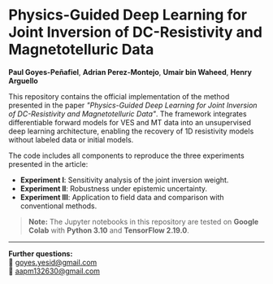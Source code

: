 # Physics-Guided Deep Learning for Joint Inversion of DC-Resistivity and Magnetotelluric Data

**Paul Goyes-Peñafiel**, **Adrian Perez-Montejo**, **Umair bin Waheed**, **Henry Arguello**

This repository contains the official implementation of the method presented in the paper *"Physics-Guided Deep Learning for Joint Inversion of DC-Resistivity and Magnetotelluric Data"*. The framework integrates differentiable forward models for VES and MT data into an unsupervised deep learning architecture, enabling the recovery of 1D resistivity models without labeled data or initial models.

The code includes all components to reproduce the three experiments presented in the article:

- **Experiment I**: Sensitivity analysis of the joint inversion weight.  
- **Experiment II**: Robustness under epistemic uncertainty.  
- **Experiment III**: Application to field data and comparison with conventional methods.

> **Note:** The Jupyter notebooks in this repository are tested on **Google Colab** with **Python 3.10** and **TensorFlow 2.19.0**.

---

**Further questions:**  
📧 goyes.yesid@gmail.com  
📧 aapm132630@gmail.com

